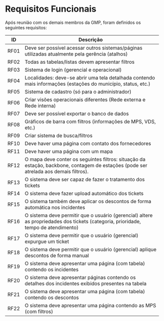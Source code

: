 # Requisitos Funcionais

Após reunião com os demais membros da GMP, foram definidos os seguintes requisitos:

| ID | Descrição |
| :---: | --- |
| RF01 | Deve ser possível acessar outros sistemas/páginas utilizadas atualmente pela gerência (atalhos) |
| RF02 | Todas as tabelas/listas devem apresentar filtros |
| RF03 | Sistema de login (gerencial e operacional) |
| RF04 | Localidades: deve-se abrir uma tela detalhada contendo mais informações (estações do município, status, etc.) |
| RF05 | Sistema de cadastro (só para o administrador) |
| RF06 | Criar visões operacionais diferentes (Rede externa e Rede interna) |
| RF07 | Deve ser possível exportar o banco de dados |
| RF08 | Gráficos de barra com filtros (informações de MPS, VDS, etc.) |
| RF09 | Criar sistema de busca/filtros |
| RF10 | Deve haver uma página com contato dos fornecedores |
| RF11 | Deve haver uma página com um mapa |
| RF12 | O mapa deve conter os seguintes filtros: situação da estação, backbone, contagem de estações (pode ser atrelada aos demais filtros). |
| RF13 | O sistema deve ser capaz de fazer o tratamento dos tickets |
| RF14 | O sistema deve fazer upload automático dos tickets |
| RF15 | O sistema também deve aplicar os descontos de forma automática nos incidentes |
| RF16 | O sistema deve permitir que o usuário (gerencial) altere as propriedades dos tickets (categoria, prioridade, tempo de atendimento) |
| RF17 | O sistema deve permitir que o usuário (gerencial) expurgue um ticket |
| RF18 | O sistema deve permitir que o usuário (gerencial) aplique descontos de forma manual |
| RF19 | O sistema deve apresentar uma página (com tabela) contendo os incidentes |
| RF20 | O sistema deve apresentar páginas contendo os detalhes dos incidentes exibidos presentes na tabela |
| RF21 | O sistema deve apresentar uma página (com tabela) contendo os descontos |
| RF22 | O sistema deve apresentar uma página contendo as MPS (com filtros) |

